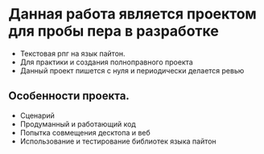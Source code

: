 # Данная работа является проектом для пробы пера в разработке
- Текстовая рпг на язык пайтон.
- Для практики и создания полноправного проекта
- Данный проект пишется с нуля и периодически делается ревью

## Особенности проекта.
- Сценарий
- Продуманный и работающий код
- Попытка совмещения десктопа и веб
- Использование и тестирование библиотек языка пайтон

